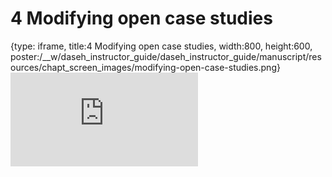 # 4 Modifying open case studies
 
{type: iframe, title:4 Modifying open case studies, width:800, height:600, poster:/__w/daseh_instructor_guide/daseh_instructor_guide/manuscript/resources/chapt_screen_images/modifying-open-case-studies.png}
![](https://hutchdatascience.org/daseh_instructor_guide/modifying-open-case-studies.html)
 

 

